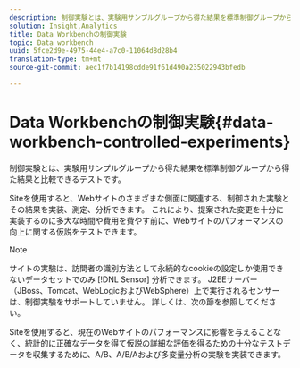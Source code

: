 ```yaml
---
description: 制御実験とは、実験用サンプルグループから得た結果を標準制御グループから得た結果と比較できるテストです。
solution: Insight,Analytics
title: Data Workbenchの制御実験
topic: Data workbench
uuid: 5fce2d9e-4975-44e4-a7c0-11064d8d28b4
translation-type: tm+mt
source-git-commit: aec1f7b14198cdde91f61d490a235022943bfedb

---
```



# Data Workbenchの制御実験{#data-workbench-controlled-experiments}

制御実験とは、実験用サンプルグループから得た結果を標準制御グループから得た結果と比較できるテストです。

Siteを使用すると、Webサイトのさまざまな側面に関連する、制御された実験とその結果を実装、測定、分析できます。 これにより、提案された変更を十分に実装するのに多大な時間や費用を費やす前に、Webサイトのパフォーマンスの向上に関する仮説をテストできます。

>[!NOTE]
>
>サイトの実験は、訪問者の識別方法として永続的なcookieの設定しか使用できないデータセットでのみ [!DNL Sensor] 分析できます。 J2EEサーバー（JBoss、Tomcat、WebLogicおよびWebSphere）上で実行されるセンサーは、制御実験をサポートしていません。 詳しくは、次の節を参照してください。

Siteを使用すると、現在のWebサイトのパフォーマンスに影響を与えることなく、統計的に正確なデータを得て仮説の詳細な評価を得るための十分なテストデータを収集するために、A/B、A/B/Aおよび多変量分析の実験を実装できます。
